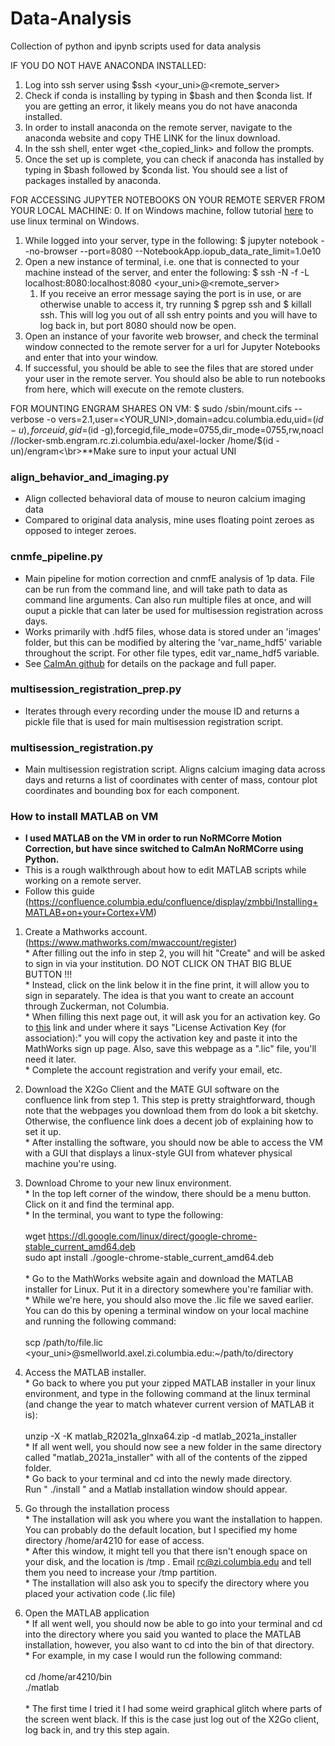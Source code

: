# Data-Analysis
Collection of python and ipynb scripts used for data analysis

IF YOU DO NOT HAVE ANACONDA INSTALLED:
  1. Log into ssh server using $ssh <your_uni>@<remote_server>
  2. Check if conda is installing by typing in $bash and then $conda list. If you are getting an error, it likely means you do not have anaconda installed.
  3. In order to install anaconda on the remote server, navigate to the anaconda website and copy THE LINK for the linux download.
  4. In the ssh shell, enter wget <the_copied_link> and follow the prompts.
  5. Once the set up is complete, you can check if anaconda has installed by typing in $bash followed by $conda list. You should see a list of packages installed by anaconda.

  FOR ACCESSING JUPYTER NOTEBOOKS ON YOUR REMOTE SERVER FROM YOUR LOCAL MACHINE:
  0. If on Windows machine, follow tutorial [here](https://itsfoss.com/install-bash-on-windows/) to use linux terminal on Windows.
  1. While logged into your server, type in the following: $ jupyter notebook --no-browser --port=8080 --NotebookApp.iopub_data_rate_limit=1.0e10
  2. Open a new instance of terminal, i.e. one that is connected to your machine instead of the server, and enter the following: $ ssh -N -f -L localhost:8080:localhost:8080 <your_uni>@<remote_server>
      1. If you receive an error message saying the port is in use, or are otherwise unable to access it, try running $ pgrep ssh and $ killall ssh. This will log you out of all ssh entry points and you will have to log back in, but port 8080 should now be open.
  4. Open an instance of your favorite web browser, and check the terminal window connected to the remote server for a url for Jupyter Notebooks and enter that into your window.
  5. If successful, you should be able to see the files that are stored under your user in the remote server. You should also be able to run notebooks from here, which will execute on the remote clusters.

  FOR MOUNTING ENGRAM SHARES ON VM:
  $ sudo /sbin/mount.cifs --verbose -o vers=2.1,user=<YOUR_UNI>,domain=adcu.columbia.edu,uid=$(id -u),forceuid,gid=$(id -g),forcegid,file_mode=0755,dir_mode=0755,rw,noacl //locker-smb.engram.rc.zi.columbia.edu/axel-locker /home/$(id -un)/engram<\br>**Make sure to input your actual UNI

### align_behavior_and_imaging.py
  * Align collected behavioral data of mouse to neuron calcium imaging data
  * Compared to original data analysis, mine uses floating point zeroes as opposed to integer zeroes.
  
### cnmfe_pipeline.py
  * Main pipeline for motion correction and cnmfE analysis of 1p data. File can be run from the command line, and will take path to data as command line arguments. Can also run multiple files at once, and will ouput a pickle that can later be used for multisession registration across days.
  * Works primarily with .hdf5 files, whose data is stored under an 'images' folder, but this can be modified by altering the 'var_name_hdf5' variable throughout the script. For other file types, edit var_name_hdf5 variable.
  * See [CaImAn github](https://github.com/flatironinstitute/CaImAn) for details on the package and full paper.

### multisession_registration_prep.py
  * Iterates through every recording under the mouse ID and returns a pickle file that is used for main multisession registration script.

### multisession_registration.py
  * Main multisession registration script. Aligns calcium imaging data across days and returns a list of coordinates with center of mass, contour plot coordinates and bounding box for each component.




### How to install MATLAB on VM
  - **I used MATLAB on the VM in order to run NoRMCorre Motion Correction, but have since switched to CaImAn NoRMCorre using Python.**
  - This is a rough walkthrough about how to edit MATLAB scripts while working on a remote server.
  - Follow this guide (https://confluence.columbia.edu/confluence/display/zmbbi/Installing+MATLAB+on+your+Cortex+VM)
  1. Create a Mathworks account. (https://www.mathworks.com/mwaccount/register)<br/>
    * After filling out the info in step 2, you will hit "Create" and will be asked to sign in via your institution. DO NOT CLICK ON THAT BIG BLUE BUTTON !!!<br/>
    * Instead, click on the link below it in the fine print, it will allow you to sign in separately. The idea is that you want to create an account through        Zuckerman, not Columbia.<br/>
    * When filling this next page out, it will ask you for an activation key. Go to [this](https://internal.zi.columbia.edu/sites/default/files/content/zi_matlab_concurrent.txt) link and under where it says "License Activation Key (for association):" you will copy the activation key and paste it into the MathWorks sign up page. Also, save this webpage as a ".lic" file, you'll need it later.<br/>
    * Complete the account registration and verify your email, etc.<br/>
  
  2. Download the X2Go Client and the MATE GUI software on the confluence link from step 1. This step is pretty straightforward, though note that the webpages you download them from do look a bit sketchy. Otherwise, the confluence link does a decent job of explaining how to set it up.<br/>
    * After installing the software, you should now be able to access the VM with a GUI that displays a linux-style GUI from whatever physical machine you're using.
  
  3. Download Chrome to your new linux environment.<br/>
    * In the top left corner of the window, there should be a menu button. Click on it and find the terminal app. <br/>
    * In the terminal, you want to type the following:<br/><br/>
    wget https://dl.google.com/linux/direct/google-chrome-stable_current_amd64.deb<br/>
    sudo apt install ./google-chrome-stable_current_amd64.deb<br/><br/>
    * Go to the MathWorks website again and download the MATLAB installer for Linux. Put it in a directory somewhere you're familiar with.<br/>
    * While we're here, you should also move the .lic file we saved earlier. You can do this by opening a terminal window on your local machine and running the following command:<br/><br/>
    scp /path/to/file.lic <your_uni>@smellworld.axel.zi.columbia.edu:~/path/to/directory

  4. Access the MATLAB installer.<br/>
    * Go back to where you put your zipped MATLAB installer in your linux environment, and type in the following command at the linux terminal (and change the year to match whatever current version of MATLAB it is):<br/><br/>
    unzip -X -K matlab_R2021a_glnxa64.zip -d matlab_2021a_installer<br/>
    * If all went well, you should now see a new folder in the same directory called "matlab_2021a_installer" with all of the contents of the zipped folder.<br/>
    * Go back to your terminal and cd into the newly made directory.<br/>
    Run " ./install " and a Matlab installation window should appear.
    
  5. Go through the installation process<br/>
    * The installation will ask you where you want the installation to happen. You can probably do the default location, but I specified my home directory /home/ar4210 for ease of access.<br/>
    * After this window, it might tell you that there isn't enough space on your disk, and the location is /tmp . Email rc@zi.columbia.edu and tell them you need to increase your /tmp partition.<br/>
    * The installation will also ask you to specify the directory where you placed your activation code  (.lic file)
  
  6. Open the MATLAB application<br/>
    * If all went well, you should now be able to go into your terminal and cd into the directory where you said you wanted to place the MATLAB installation, however, you also want to cd into the bin of that directory.<br/>
    * For example, in my case I would run the following command:<br/><br/>
    cd /home/ar4210/bin<br/>
    ./matlab<br/><br/>
    * The first time I tried it I had some weird graphical glitch where parts of the screen went black. If this is the case just log out of the X2Go client, log back in, and try this step again.
    




